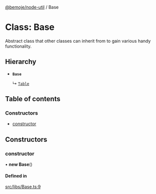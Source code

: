 [@bemoje/node-util](../README.md) / Base

# Class: Base

Abstract class that other classes can inherit from to gain various handy functionality.

## Hierarchy

- **`Base`**

  ↳ [`Table`](Table.md)

## Table of contents

### Constructors

- [constructor](Base.md#constructor)

## Constructors

### constructor

• **new Base**()

#### Defined in

[src/libs/Base.ts:9](https://github.com/bemoje/bemoje-node-util/blob/4b6a37a/src/libs/Base.ts#L9)
